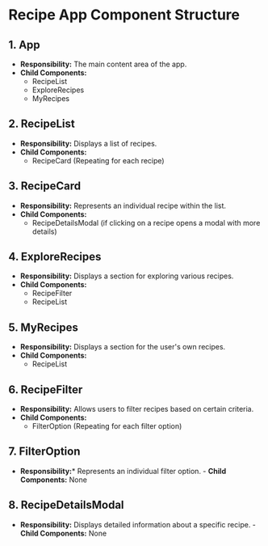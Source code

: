 # Recipe App Component Structure


## 1. App
   - **Responsibility:** The main content area of the app.
   - **Child Components:**
     - RecipeList
     - ExploreRecipes
     - MyRecipes

## 2. RecipeList
   - **Responsibility:** Displays a list of recipes.
   - **Child Components:**
     - RecipeCard (Repeating for each recipe)

## 3. RecipeCard
   - **Responsibility:** Represents an individual recipe within the list.
   - **Child Components:**
     - RecipeDetailsModal (if clicking on a recipe opens a modal with more details)

## 4. ExploreRecipes
   - **Responsibility:** Displays a section for exploring various recipes.
   - **Child Components:**
     - RecipeFilter
     - RecipeList

## 5. MyRecipes
   - **Responsibility:** Displays a section for the user's own recipes.
   - **Child Components:**
     - RecipeList

## 6. RecipeFilter
   - **Responsibility:** Allows users to filter recipes based on certain criteria.
   - **Child Components:**
     - FilterOption (Repeating for each filter option)

## 7. FilterOption
   - **Responsibility:*** Represents an individual filter option.
    - **Child Components:** None

## 8. RecipeDetailsModal
   - **Responsibility:** Displays detailed information about a specific recipe.
    - **Child Components:** None
